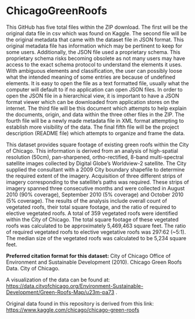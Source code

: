# ChicagoGreenRoofs

This GitHub has five total files within the ZIP download. The first will be the original data file in csv which was found on Kaggle. The second file will be the original metadata that came with the dataset file in JSON format. This original metadata file has information which may be pertinent to keep for some users. Additionally, the JSON file used a proprietary schema. This proprietary schema risks becoming obsolete as not many users may have access to the exact schema protocol to understand the elements it uses. With ambiguous elements and classification, the user can possibly loose what the intended meaning of some entries are because of undefined elements. It is easy to open the file as a text formatted file, usually what the computer will default to if no application can open JSON files. In order to open the JSON file in a hierarchical view, it is important to have a JSON format viewer which can be downloaded from application stores on the internet. The third file will be this document which attempts to help explain the documents, origin, and data within the three other files in the ZIP. The fourth file will be a newly made metadata file in XML format attempting to establish more visibility of the data. The final fifth file will be the project description (README file) which attempts to organize and frame the data. 


This dataset provides square footage of existing green roofs within the City of Chicago. This information is derived from an analysis of high-spatial resolution (50cm), pan-sharpened, ortho-rectified, 8-band multi-spectral satellite images collected by Digital Globe’s Worldview-2 satellite. The City supplied the consultant with a 2009 City boundary shapefile to determine the required extent of the imagery. Acquisition of three different strips of imagery corresponding to the satellite’s paths was required. These strips of imagery spanned three consecutive months and were collected in August 2010 (90% coverage), September 2010 (5% coverage) and October 2010 (5% coverage). The results of the analysis include overall count of vegetated roofs, their total square footage, and the ratio of required to elective vegetated roofs. A total of 359 vegetated roofs were identified within the City of Chicago. The total square footage of these vegetated roofs was calculated to be approximately 5,469,463 square feet. The ratio of required vegetated roofs to elective vegetative roofs was 297:62 (~5:1). The median size of the vegetated roofs was calculated to be 5,234 square feet.

**Preferred citation format for this dataset:** City of Chicago Office of Environment and Sustainable Development (2010). Chicago Green Roofs Data. City of Chicago.

A visualization of the data can be found at: https://data.cityofchicago.org/Environment-Sustainable-Development/Green-Roofs-Map/u23m-pa73 . 

Original data found in this repository is derived from this link: https://www.kaggle.com/chicago/chicago-green-roofs
